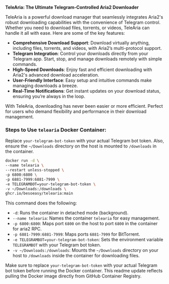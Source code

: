 **TeleAria: The Ultimate Telegram-Controlled Aria2 Downloader**

TeleAria is a powerful download manager that seamlessly integrates Aria2's robust downloading capabilities with the convenience of Telegram control. Whether you need to download files, torrents, or videos, TeleAria can handle it all with ease. Here are some of the key features:

- **Comprehensive Download Support**: Download virtually anything, including files, torrents, and videos, with Aria2’s multi-protocol support.
- **Telegram Integration**: Control your downloads directly from your Telegram app. Start, stop, and manage downloads remotely with simple commands.
- **High-Speed Downloads**: Enjoy fast and efficient downloading with Aria2's advanced download acceleration.
- **User-Friendly Interface**: Easy setup and intuitive commands make managing downloads a breeze.
- **Real-Time Notifications**: Get instant updates on your download status, ensuring you’re always in the loop.

With TeleAria, downloading has never been easier or more efficient. Perfect for users who demand flexibility and performance in their download management.

### Steps to Use `telearia` Docker Container:

   Replace `your-telegram-bot-token` with your actual Telegram bot token. Also, ensure the `~/Downloads` directory on the host is mounted to `/downloads` in the container.

   ```bash
docker run -d \
  --name telearia \
  --restart unless-stopped \
  -p 6800:6800 \
  -p 6881-7999:6881-7999 \
  -e TELEGRAMBOT=your-telegram-bot-token \
  -v ~/Downloads:/downloads \
  ghcr.io/besoeasy/telearia:main
   ```

   This command does the following:
   - `-d`: Runs the container in detached mode (background).
   - `--name telearia`: Names the container `telearia` for easy management.
   - `-p 6800:6800`: Maps port `6800` on the host to port `6800` in the container for aria2 RPC.
   - `-p 6881-7999:6881-7999`: Maps ports `6881-7999` for BitTorrent.
   - `-e TELEGRAMBOT=your-telegram-bot-token`: Sets the environment variable `TELEGRAMBOT` with your Telegram bot token.
   - `-v ~/Downloads:/downloads`: Mounts the `~/Downloads` directory on your host to `/downloads` inside the container for downloading files.
 

Make sure to replace `your-telegram-bot-token` with your actual Telegram bot token before running the Docker container. This readme update reflects pulling the Docker image directly from GitHub Container Registry.
